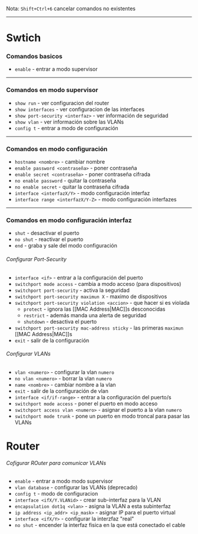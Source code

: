 Nota: `Shift+Ctrl+6` cancelar comandos no existentes 
___

# Swtich
### Comandos basicos
- `enable` - entrar a modo supervisor
___

### Comandos en modo supervisor
- `show run` - ver configuracion del router
- `show interfaces` - ver configuracion de las interfaces
- `show port-security <interfaz>` - ver información de seguridad
- `show vlan` - ver información sobre las VLANs
- `config t` - entrar a modo de configuración
___

### Comandos en modo configuración
- `hostname <nombre>` - cambiar nombre
- `enable password <contraseña>` - poner contraseña
- `enable secret <contraseña>` - poner contraseña cifrada
- `no enable password` - quitar la contraseña
- `no enable secret` - quitar la contraseña cifrada
- `interface <interfazX/Y>` - modo configuración interfaz 
- `interface range <interfazX/Y-Z>` - modo configuración interfazes
___

### Comandos en modo configuración interfaz
- `shut` - desactivar el puerto
- `no shut` - reactivar el puerto
- `end` - graba y sale del modo configuración

###### Configurar Port-Security
- `interface <if>` - entrar a la configuración del puerto
- `switchport mode access` - cambia a modo acceso (para dispositivos)
- `switchport port-security` - activa la seguridad
- `switchport port-security maximun X` - maximo de dispositivos
- `switchport port-security violation <accion>` - que hacer si es violada
	- `protect` - ignora las [[MAC Address|MAC]]s desconocidas
	- `restrict` - además manda una alerta de seguridad
	- `shutdown` - desactiva el puerto
- `switchport port-security mac-address sticky` - las primeras `maximun` [[MAC Address|MAC]]s  
- `exit` - salir de la configuración

###### Configurar VLANs
- `vlan <numero>` - configurar la vlan `numero`
- `no vlan <numero>` - borrar la vlan `numero`
- `name <nombre>` - cambiar nombre a la vlan
- `exit` - salir de la configuración de vlan
- `interface <if/if-range>` - entrar a la configuración del puerto/s
- `switchport mode access` - poner el puerto en modo acceso
- `switchport access vlan <numero>` - asignar el puerto a la vlan `numero`
- `switchport mode trunk` - pone un puerto en modo troncal para pasar las VLANs

# Router
###### Cofigurar ROuter para comunicar VLANs
- `enable` - entrar a modo modo supervisor
- `vlan database` - configurar las VLANs (deprecado)
- `config t` - modo de configuracion
- `interface <ifX/Y.VLANid>` - crear sub-interfaz para la VLAN
- `encapsulation dot1q <vlan>` - asigna la VLAN a esta subinterfaz
- `ip address <ip_addr> <ip_mask>` - asignar IP para el puerto virtual
- `interface <ifX/Y>` - configurar la interzfaz "real"
- `no shut` - encender la interfaz fisica en la que está conectado el cable